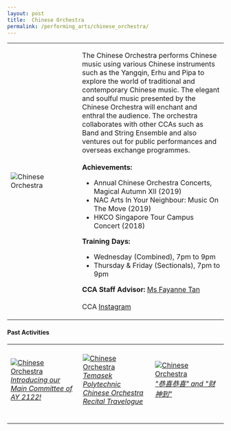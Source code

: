 ```yaml
---
layout: post
title:  Chinese Orchestra
permalink: /performing_arts/chinese_orchestra/
---
```


<div>
<table>
    <tr>
        <td style="width:33%"><image src="{{site.baseurl}}/images/CCA_chinese_orchestra.jpg" style="display:block;margin-left:auto;margin-right:auto;" alt="Chinese Orchestra"></image></td>
        <td>
            <p>
                The Chinese Orchestra performs Chinese music using various Chinese instruments such as the Yangqin, Erhu and Pipa to explore the world of traditional and contemporary Chinese music. The elegant and soulful music presented by the Chinese Orchestra will enchant and enthral the audience. The orchestra collaborates with other CCAs such as Band and String Ensemble and also ventures out for public performances and overseas exchange programmes.<br>
                <br>
                <b>Achievements:</b><br>
                <ul>
                    <li>Annual Chinese Orchestra Concerts, Magical Autumn XII (2019)</li>
                    <li>NAC Arts In Your Neighbour: Music On The Move (2019)</li>
                    <li>HKCO Singapore Tour Campus Concert (2018)</li>
                </ul>
            </p>
            <p>
                <b>Training Days:</b><br>
                <ul>
                    <li>Wednesday (Combined), 7pm to 9pm</li>
                    <li>Thursday & Friday (Sectionals), 7pm to 9pm</li>
                </ul>
            </p>
            <p>
                <b>CCA Staff Advisor:</b> <a href="mailto:sokpeng@tp.edu.sg">Ms Fayanne Tan</a><br>
                <br>
                CCA <a href="https://www.instagram.com/tpchineseorchestra">Instagram</a>
            </p>
        </td>
    </tr>
</table>
</div>

#### Past Activities

<table>
    <tr>
        <td style="width:33%"><br>
            <a href="https://www.instagram.com/p/COej86MncWR">
                <image src="{{site.baseurl}}/images/CCA-tpco-ig4.png" style="display:block;margin-left:auto;margin-right:auto;" alt="Chinese Orchestra">
                <h6 style="margin-top:0%">Introducing our Main Committee of AY 2122!</h6>
                </image>
            </a>
        </td>
        <td style="width:33%"><br>
            <a href="https://www.instagram.com/p/CNjt21HH5pP">
                <image src="{{site.baseurl}}/images/CCA-tpco-ig5.png" style="display:block;margin-left:auto;margin-right:auto;" alt="Chinese Orchestra">
                <h6 style="margin-top:0%">Temasek Polytechnic Chinese Orchestra Recital Travelogue</h6>    
                </image>
            </a>
        </td>
        <td style="width:33%"><br>
            <a href="https://www.instagram.com/p/CLgaHrhHydq/">
                <image src="{{site.baseurl}}/images/CCA-CO_IG5.png" style="display:block;margin-left:auto;margin-right:auto;" alt="Chinese Orchestra">
                <h6 style="margin-top:0%">"恭喜恭喜" and "财神到”</h6>
                </image>
            </a>
        </td>
    </tr>
</table>
